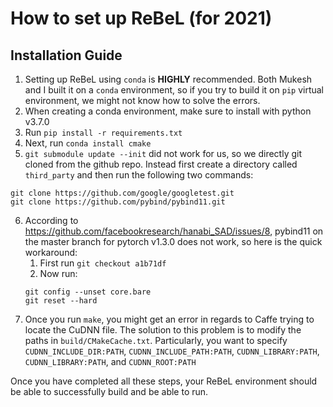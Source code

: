 # How to set up ReBeL (for 2021)

## Installation Guide

1. Setting up ReBeL using `conda` is **HIGHLY** recommended. Both Mukesh and I built it on a `conda` environment, so if you try to build it on `pip` virtual environment, we might not know how to solve the errors.
2. When creating a conda environment, make sure to install with python v3.7.0
3. Run `pip install -r requirements.txt`
4. Next, run `conda install cmake`
5. `git submodule update --init` did not work for us, so we directly git cloned from the github repo. Instead first create a directory called `third_party` and then run the following two commands:

```
git clone https://github.com/google/googletest.git
git clone https://github.com/pybind/pybind11.git
```

6. According to https://github.com/facebookresearch/hanabi_SAD/issues/8, pybind11 on the master branch for pytorch v1.3.0 does not work, so here is the quick workaround:
   1. First run `git checkout a1b71df`
   2. Now run:
   ```
   git config --unset core.bare
   git reset --hard
   ```
7. Once you run `make`, you might get an error in regards to Caffe trying to locate the CuDNN file. The solution to this problem is to modify the paths in `build/CMakeCache.txt`. Particularly, you want to specify `CUDNN_INCLUDE_DIR:PATH`, `CUDNN_INCLUDE_PATH:PATH`, `CUDNN_LIBRARY:PATH`, `CUDNN_LIBRARY:PATH`, and `CUDNN_ROOT:PATH`

Once you have completed all these steps, your ReBeL environment should be able to successfully build and be able to run.

